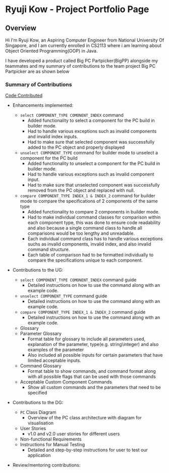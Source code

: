 # Ryuji Kow - Project Portfolio Page

## Overview

Hi I'm Ryuji Kow, an Aspiring Computer Engineer from National University Of Singapore, and I am currently enrolled in CS2113 where i am learning about Object Oriented Programming(OOP) in Java.

I have developed a product called Big PC Partpicker(BigPP) alongside my teammates and my summary of contributions to the team project Big PC Partpicker are as shown below

### Summary of Contributions
[Code Contributed](https://nus-cs2113-ay2223s2.github.io/tp-dashboard/?search=&sort=groupTitle&sortWithin=title&timeframe=commit&mergegroup=&groupSelect=groupByRepos&breakdown=true&checkedFileTypes=docs~functional-code~test-code~other&since=2023-02-17&tabOpen=true&tabType=authorship&tabAuthor=Ryujikjs&tabRepo=AY2223S2-CS2113-T12-2%2Ftp%5Bmaster%5D&authorshipIsMergeGroup=false&authorshipFileTypes=docs~functional-code~test-code&authorshipIsBinaryFileTypeChecked=false&authorshipIsIgnoredFilesChecked=false)

- Enhancements implemented:
  - `select COMPONENT_TYPE COMONENT_INDEX` command 
    - Added functionality to select a component for the PC build in builder mode.
    - Had to handle various exceptions such as invalid components and invalid index inputs.
    - Had to make sure that selected component was successfully added to the PC object and properly displayed
  - `unselect COMPONENT_TYPE` command for builder mode to unselect a component for the PC build
    - Added functionality to unselect a component for the PC build in builder mode.
    - Had to handle various exceptions such as invalid component input.
    - Had to make sure that unselected component was successfully removed from the PC object and replaced with null.
  - `compare COMPONENT_TYPE INDEX_1 & INDEX_2` command for builder mode to compare the specifications of 2 components of the same type
    - Added functionality to compare 2 components in builder mode.
    - Had to make individual command classes for comparison within each component type, this was done to ensure code readability and also because a single command class to handle all comparisons would be too lengthy and unreadable.
    - Each individual command class has to handle various exceptions suchs as invalid components, invalid index, and also invalid command structure.
    - Each table of comparison had to be formatted individually to compare the specifications unique to each component.
  
- Contributions to the UG:
  -  `select COMPONENT_TYPE COMONENT_INDEX` command guide
     -  Detailed instructions on how to use the command along with an example code.
  - `unselect COMPONENT_TYPE` command guide
    - Detailed instructions on how to use the command along with an example code.
  - `compare COMPONENT_TYPE INDEX_1 & INDEX_2` command guide
    - Detailed instructions on how to use the command along with an example code.
  - Glossary 
  - Parameter Glossary
    - Format table for glossary to include all parameters used, explanation of the parameter, type(e.g. string\integer) and also examples of the parameter
    - Also included all possible inputs for certain parameters that have limited acceptable inputs.
  - Command Glossary
    - Format table to show commands, and command format along with all possible flags that can be used with those commands
  - Acceptable Custom Component Commands
    - Show all custom commands and the parameters that need to be specified
    
- Contributions to the DG:
  - `PC` Class Diagram
    - Overview of the PC class architecture with diagram for visualisation
  - User Stories
    - v1.0 and v2.0 user stories for different users 
  - Non-functional Requirements
  - Instructions for Manual Testing
    - Detailed and step-by-step instructions for user to test our application

- Review/mentoring contributions: